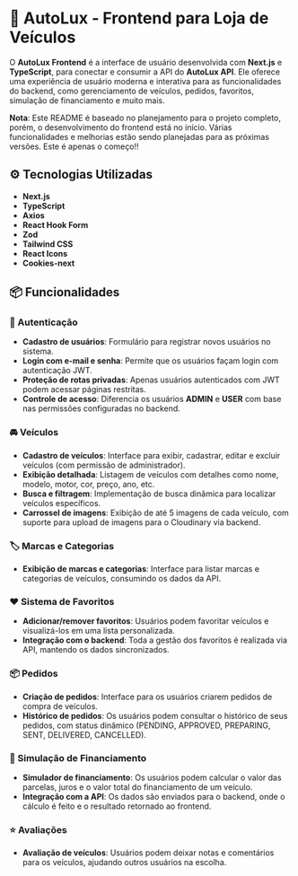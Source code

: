 # 🚗 AutoLux - Frontend para Loja de Veículos

O **AutoLux Frontend** é a interface de usuário desenvolvida com **Next.js** e **TypeScript**, para conectar e consumir a API do **AutoLux API**. Ele oferece uma experiência de usuário moderna e interativa para as funcionalidades do backend, como gerenciamento de veículos, pedidos, favoritos, simulação de financiamento e muito mais.

**Nota**: Este README é baseado no planejamento para o projeto completo, porém, o desenvolvimento do frontend está no início. Várias funcionalidades e melhorias estão sendo planejadas para as próximas versões. Este é apenas o começo!!

## ⚙️ Tecnologias Utilizadas

- **Next.js**
- **TypeScript**
- **Axios**
- **React Hook Form**
- **Zod**
- **Tailwind CSS**
- **React Icons**
- **Cookies-next**

## 📦 Funcionalidades

### 🔐 Autenticação
- **Cadastro de usuários**: Formulário para registrar novos usuários no sistema.
- **Login com e-mail e senha**: Permite que os usuários façam login com autenticação JWT.
- **Proteção de rotas privadas**: Apenas usuários autenticados com JWT podem acessar páginas restritas.
- **Controle de acesso**: Diferencia os usuários **ADMIN** e **USER** com base nas permissões configuradas no backend.

### 🚘 Veículos
- **Cadastro de veículos**: Interface para exibir, cadastrar, editar e excluir veículos (com permissão de administrador).
- **Exibição detalhada**: Listagem de veículos com detalhes como nome, modelo, motor, cor, preço, ano, etc.
- **Busca e filtragem**: Implementação de busca dinâmica para localizar veículos específicos.
- **Carrossel de imagens**: Exibição de até 5 imagens de cada veículo, com suporte para upload de imagens para o Cloudinary via backend.

### 🏷️ Marcas e Categorias
- **Exibição de marcas e categorias**: Interface para listar marcas e categorias de veículos, consumindo os dados da API.

### ❤️ Sistema de Favoritos
- **Adicionar/remover favoritos**: Usuários podem favoritar veículos e visualizá-los em uma lista personalizada.
- **Integração com o backend**: Toda a gestão dos favoritos é realizada via API, mantendo os dados sincronizados.

### 📦 Pedidos
- **Criação de pedidos**: Interface para os usuários criarem pedidos de compra de veículos.
- **Histórico de pedidos**: Os usuários podem consultar o histórico de seus pedidos, com status dinâmico (PENDING, APPROVED, PREPARING, SENT, DELIVERED, CANCELLED).

### 💸 Simulação de Financiamento
- **Simulador de financiamento**: Os usuários podem calcular o valor das parcelas, juros e o valor total do financiamento de um veículo.
- **Integração com a API**: Os dados são enviados para o backend, onde o cálculo é feito e o resultado retornado ao frontend.

### ⭐ Avaliações
- **Avaliação de veículos**: Usuários podem deixar notas e comentários para os veículos, ajudando outros usuários na escolha.


